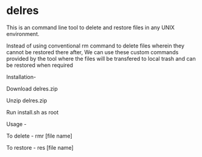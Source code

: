# delres

This is an command line tool to delete and restore files in any UNIX environment.

Instead of using conventional rm command to delete files wherein they cannot be restored there after, We can use these custom commands provided
by the tool where the files will be transfered to local trash and can be restored when required


Installation-

Download delres.zip

Unzip delres.zip

Run install.sh as root


Usage - 

To delete -
rmr [file name]

To restore -
res [file name]
